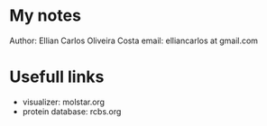 # My notes

Author: Ellian Carlos Oliveira Costa
email: elliancarlos at gmail.com

# Usefull links 

- visualizer: molstar.org
- protein database: rcbs.org
